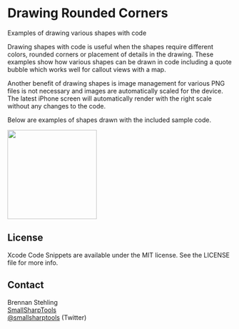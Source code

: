 Drawing Rounded Corners
=======================

Examples of drawing various shapes with code

Drawing shapes with code is useful when the shapes require different colors, rounded corners or placement of details in the drawing. These examples show how various shapes can be drawn in code including a quote bubble which works well for callout views with a map.

Another benefit of drawing shapes is image management for various PNG files is not necessary and images are automatically scaled for the device. The latest iPhone screen will automatically render with the right scale without any changes to the code.

Below are examples of shapes drawn with the included sample code.

<img src="https://raw.githubusercontent.com/brennanMKE/DrawingRoundedCorners/master/DrawingRoundedCorners.png" width="200px" />

## License

Xcode Code Snippets are available under the MIT license. See the LICENSE file for more info.

## Contact

Brennan Stehling  
[SmallSharpTools](http://www.smallsharptools.com/)  
[@smallsharptools](https://twitter.com/smallsharptools) (Twitter)
